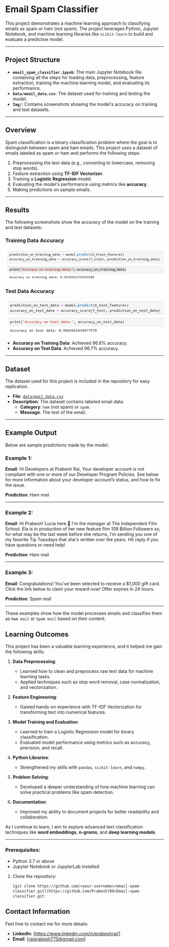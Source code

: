 # Email Spam Classifier

This project demonstrates a machine learning approach to classifying emails as spam or ham (not spam). The project leverages Python, Jupyter Notebook, and machine learning libraries like `scikit-learn` to build and evaluate a predictive model.

---

## Project Structure

- **`email_spam_classifier.ipynb`**: The main Jupyter Notebook file containing all the steps for loading data, preprocessing, feature extraction, training the machine learning model, and evaluating its performance.
- **`Data/email_data.csv`**: The dataset used for training and testing the model.
- **`Img/`**: Contains screenshots showing the model's accuracy on training and test datasets.

---

## Overview

Spam classification is a binary classification problem where the goal is to distinguish between spam and ham emails. This project uses a dataset of emails labeled as spam or ham and performs the following steps:
1. Preprocessing the text data (e.g., converting to lowercase, removing stop words).
2. Feature extraction using **TF-IDF Vectorizer**.
3. Training a **Logistic Regression** model.
4. Evaluating the model's performance using metrics like **accuracy**.
5. Making predictions on sample emails.

---

## Results

The following screenshots show the accuracy of the model on the training and test datasets:

### Training Data Accuracy
![Training Data Accuracy](snapshots/acc_on_train_data.png)

### Test Data Accuracy
![Test Data Accuracy](snapshots/acc_on_test_data.png)

- **Accuracy on Training Data**: Achieved 96.8% accuracy.
- **Accuracy on Test Data**: Achieved 96.7% accuracy.

---

## Dataset

The dataset used for this project is included in the repository for easy replication.

- **File**: [`data/mail_data.csv`](data/mail_data.csv)
- **Description**: The dataset contains labeled email data:
  - **Category**: `ham` (not spam) or `spam`.
  - **Message**: The text of the email.

---
## Example Output

Below are sample predictions made by the model:

### Example 1:
**Email**:
Hi Developers at Prabesh Rai, Your developer account is not compliant with one or more of our Developer Program Policies. See below for more information about your developer account’s status, and how to fix the issue.

**Prediction**: Ham mail

---

### Example 2:
**Email**:
Hi Prabesh! Lucia here 👋 I'm the manager at The Independent Film School. Ela is in production of her new feature film 109 Billion Followers so, for what may be the last week before she returns, I'm sending you one of my favorite Tip Tuesdays that she's written over the years. Hit reply if you have questions or need help!

**Prediction**: Ham mail

---

### Example 3:
**Email**:
Congratulations! You’ve been selected to receive a $1,000 gift card. Click the link below to claim your reward now! Offer expires in 24 hours.

**Prediction**: Spam mail

---

These examples show how the model processes emails and classifies them as `Ham mail` or `Spam mail` based on their content.

## Learning Outcomes

This project has been a valuable learning experience, and it helped me gain the following skills:

1. **Data Preprocessing**:
   - Learned how to clean and preprocess raw text data for machine learning tasks.
   - Applied techniques such as stop word removal, case normalization, and vectorization.

2. **Feature Engineering**:
   - Gained hands-on experience with TF-IDF Vectorization for transforming text into numerical features.

3. **Model Training and Evaluation**:
   - Learned to train a Logistic Regression model for binary classification.
   - Evaluated model performance using metrics such as accuracy, precision, and recall.

4. **Python Libraries**:
   - Strengthened my skills with `pandas`, `scikit-learn`, and `numpy`.

5. **Problem Solving**:
   - Developed a deeper understanding of how machine learning can solve practical problems like spam detection.

6. **Documentation**:
   - Improved my ability to document projects for better readability and collaboration.

As I continue to learn, I aim to explore advanced text classification techniques like **word embeddings**, **n-grams**, and **deep learning models**.

---

### Prerequisites:
- Python 3.7 or above
- Jupyter Notebook or JupyterLab installed


1. Clone the repository:
   ```
   [git clone https://github.com/<your-username>/email-spam-classifier.git](https://github.com/Prabesh789/Email-spam-classifier.git
   ```
   
## Contact Information
Feel free to contact me for more details:
- **LinkedIn**: [https://www.linkedin.com/in/prabeshrai/]
- **Email**: [raiprabesh775@gmail.com]


